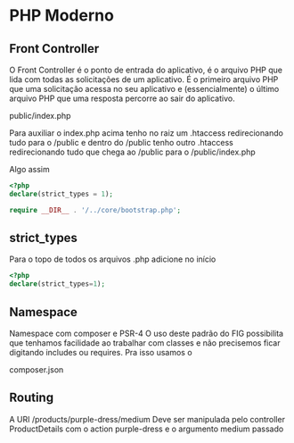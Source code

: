 # PHP Moderno

## Front Controller
O Front Controller é o ponto de entrada do aplicativo, é o arquivo PHP que lida com todas as solicitações de um aplicativo. É o primeiro arquivo PHP que uma solicitação acessa no seu aplicativo e (essencialmente) o último arquivo PHP que uma resposta percorre ao sair do aplicativo.

public/index.php

Para auxiliar o index.php acima tenho no raiz um .htaccess redirecionando tudo para o /public e dentro do /public tenho outro .htaccess redirecionando tudo que chega ao /public para o /public/index.php

Algo assim
```php
<?php
declare(strict_types = 1); 

require __DIR__ . '/../core/bootstrap.php';
```

## strict_types
Para o topo de todos os arquivos .php adicione no início
```php
<?php
declare(strict_types=1);
```

## Namespace
Namespace com composer e PSR-4
O uso deste padrão do FIG possibilita que tenhamos facilidade ao trabalhar com classes e não precisemos ficar digitando includes ou requires.
Pra isso usamos o

composer.json

## Routing

A URI /products/purple-dress/medium
Deve ser manipulada pelo controller ProductDetails com o action purple-dress e o argumento medium passado


